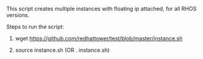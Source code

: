 This script creates multiple instances with floating ip attached, for all RHOS versions.

Steps to run the script:

1. wget https://github.com/redhattower/test/blob/master/instance.sh

2. source instance.sh (OR . instance.sh)
